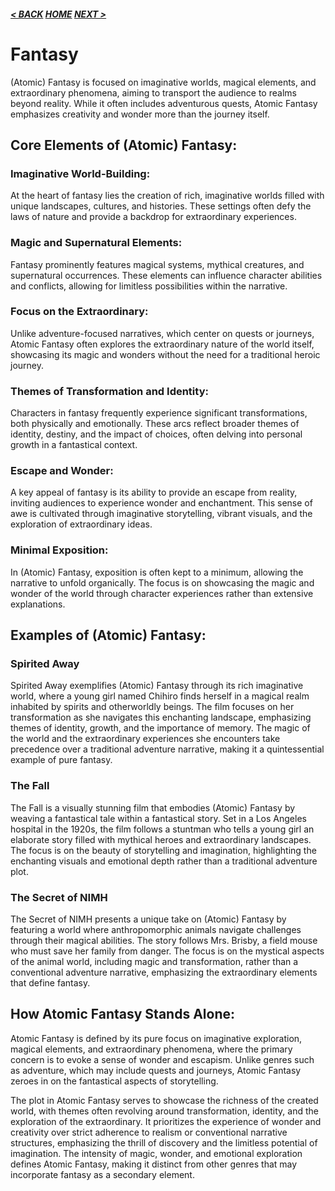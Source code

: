 ##### [< BACK](adventure.md) [HOME](index.md) [NEXT >](horror.md)
# Fantasy

(Atomic) Fantasy is focused on imaginative worlds, magical elements, and extraordinary phenomena, aiming to transport the audience to realms beyond reality. While it often includes adventurous quests, Atomic Fantasy emphasizes creativity and wonder more than the journey itself.

## Core Elements of (Atomic) Fantasy:

### Imaginative World-Building:

At the heart of fantasy lies the creation of rich, imaginative worlds filled with unique landscapes, cultures, and histories. These settings often defy the laws of nature and provide a backdrop for extraordinary experiences.

### Magic and Supernatural Elements:
Fantasy prominently features magical systems, mythical creatures, and supernatural occurrences. These elements can influence character abilities and conflicts, allowing for limitless possibilities within the narrative.

### Focus on the Extraordinary:
Unlike adventure-focused narratives, which center on quests or journeys, Atomic Fantasy often explores the extraordinary nature of the world itself, showcasing its magic and wonders without the need for a traditional heroic journey.

### Themes of Transformation and Identity:
Characters in fantasy frequently experience significant transformations, both physically and emotionally. These arcs reflect broader themes of identity, destiny, and the impact of choices, often delving into personal growth in a fantastical context.

### Escape and Wonder:
A key appeal of fantasy is its ability to provide an escape from reality, inviting audiences to experience wonder and enchantment. This sense of awe is cultivated through imaginative storytelling, vibrant visuals, and the exploration of extraordinary ideas.

### Minimal Exposition:
In (Atomic) Fantasy, exposition is often kept to a minimum, allowing the narrative to unfold organically. The focus is on showcasing the magic and wonder of the world through character experiences rather than extensive explanations.

## Examples of (Atomic) Fantasy:

### Spirited Away
Spirited Away exemplifies (Atomic) Fantasy through its rich imaginative world, where a young girl named Chihiro finds herself in a magical realm inhabited by spirits and otherworldly beings. The film focuses on her transformation as she navigates this enchanting landscape, emphasizing themes of identity, growth, and the importance of memory. The magic of the world and the extraordinary experiences she encounters take precedence over a traditional adventure narrative, making it a quintessential example of pure fantasy.

### The Fall
The Fall is a visually stunning film that embodies (Atomic) Fantasy by weaving a fantastical tale within a fantastical story. Set in a Los Angeles hospital in the 1920s, the film follows a stuntman who tells a young girl an elaborate story filled with mythical heroes and extraordinary landscapes. The focus is on the beauty of storytelling and imagination, highlighting the enchanting visuals and emotional depth rather than a traditional adventure plot.

### The Secret of NIMH
The Secret of NIMH presents a unique take on (Atomic) Fantasy by featuring a world where anthropomorphic animals navigate challenges through their magical abilities. The story follows Mrs. Brisby, a field mouse who must save her family from danger. The focus is on the mystical aspects of the animal world, including magic and transformation, rather than a conventional adventure narrative, emphasizing the extraordinary elements that define fantasy.

## How Atomic Fantasy Stands Alone:

Atomic Fantasy is defined by its pure focus on imaginative exploration, magical elements, and extraordinary phenomena, where the primary concern is to evoke a sense of wonder and escapism. Unlike genres such as adventure, which may include quests and journeys, Atomic Fantasy zeroes in on the fantastical aspects of storytelling.

The plot in Atomic Fantasy serves to showcase the richness of the created world, with themes often revolving around transformation, identity, and the exploration of the extraordinary. It prioritizes the experience of wonder and creativity over strict adherence to realism or conventional narrative structures, emphasizing the thrill of discovery and the limitless potential of imagination. The intensity of magic, wonder, and emotional exploration defines Atomic Fantasy, making it distinct from other genres that may incorporate fantasy as a secondary element.